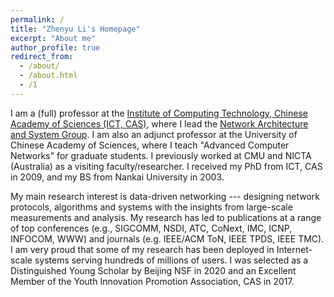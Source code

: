 ```yaml
---
permalink: /
title: "Zhenyu Li's Homepage"
excerpt: "About me"
author_profile: true
redirect_from: 
  - /about/
  - /about.html
  - /1
---
```


   I am a (full) professor at the [Institute of Computing Technology, Chinese Academy of Sciences (ICT, CAS)](http://www.ict.ac.cn), where I lead the [Network Architecture and System Group](https://zhenyulee.github.io/group/). I am also an adjunct professor at the University of Chinese Academy of Sciences, where I teach "Advanced Computer Networks" for graduate students. I previously worked at CMU and NICTA (Australia) as a visiting faculty/researcher. I received my PhD from ICT, CAS in 2009, and my BS from Nankai University in 2003. 

   My main research interest is data-driven networking --- designing network protocols, algorithms and systems with the insights from large-scale measurements and analysis. My research has led to publications at a range of top conferences (e.g., SIGCOMM, NSDI, ATC, CoNext, IMC, ICNP, INFOCOM, WWW) and journals (e.g. IEEE/ACM ToN, IEEE TPDS, IEEE TMC). I am very proud that some of my research has been deployed in Internet-scale systems serving hundreds of millions of users. I was selected as a Distinguished Young Scholar by Beijing NSF in 2020 and an Excellent Member of the Youth Innovation Promotion Association, CAS in 2017.

